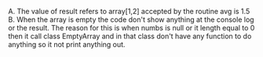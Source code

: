 A. The value of result  refers to array[1,2] accepted by the routine avg is 1.5
B. When the array is empty the code don't show anything at the console log or the result. The reason for this is when numbs is null or it length equal to 0 then it call class EmptyArray and in that class don't have any function to do anything so it not print anything out.
